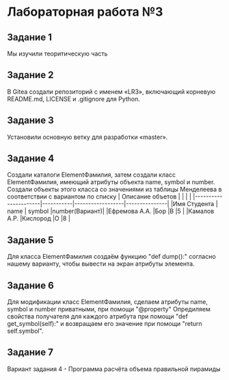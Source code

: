 # Лабораторная работа №3
## Задание 1 
Мы  изучили теоритическую часть  
## Задание 2 
В Gitea создали репозиторий с именем «LR3», включающий корневую README.md, LICENSE и .gitignore для Python.
## Задание 3  
Установили основную ветку для разработки «master».
## Задание 4 
Создали каталоги ElementФамилия, затем создали класс ElementФамилия, имеющий атрибуты объекта name, symbol и number. Создали объекты этого класса со значениями из таблицы Менделеева в соответствии с вариантом по списку
| Описание объетов     |           |                  |               |
|----------------------|-----------|------------------|---------------|
|Имя Студента          | name      | symbol           |number(Вариант)|
|Ефремова А.А.         |Бор        |B                 |5              |
|Камалов А.Р.          |Кислород   |O                 |8              |
## Задание 5
Для класса ElementФамилия создаём функцию "def dump():" согласно нашему варианту, чтобы вывести на экран атрибуты элемента.
## Задание 6
Для модификации класс ElementФамилия, сделаем атрибуты name, symbol и number приватными, при помощи "@property" Опредиляем свойства получателя для
каждого атрибута при помощи "def get_symbol(self):" и возвращаем его значение при помощи "return self.symbol".
## Задание 7 
Вариант задания 4 - Программа расчёта объема правильной пирамиды
